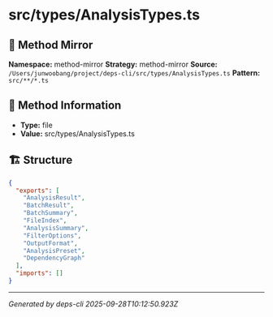 # src/types/AnalysisTypes.ts

## 🔧 Method Mirror

**Namespace:** method-mirror
**Strategy:** method-mirror
**Source:** `/Users/junwoobang/project/deps-cli/src/types/AnalysisTypes.ts`
**Pattern:** `src/**/*.ts`

## 📝 Method Information

- **Type:** file
- **Value:** src/types/AnalysisTypes.ts

## 🏗️ Structure

```json
{
  "exports": [
    "AnalysisResult",
    "BatchResult",
    "BatchSummary",
    "FileIndex",
    "AnalysisSummary",
    "FilterOptions",
    "OutputFormat",
    "AnalysisPreset",
    "DependencyGraph"
  ],
  "imports": []
}
```

---
*Generated by deps-cli 2025-09-28T10:12:50.923Z*
